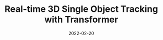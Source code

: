 ---
title: "Real-time 3D Single Object Tracking with Transformer"
excerpt: 'Jiayao Shan†, Sifan Zhou†, **Yubo Cui†**, Zheng Fang'
collection: publications
permalink: /publication/ptt_tmm
date: 2022-02-20
venue: 'IEEE Transactions on Multimedia (TMM)'
paperurl: '/files/PTT_TMM.pdf'
link: 'https://ieeexplore.ieee.org/document/9695195'
github: 'https://github.com/shanjiayao/PTT'
citation: 'J. Shan, S. Zhou, Y. Cui and Z. Fang, "Real-Time 3D Single Object Tracking With Transformer," in IEEE Transactions on Multimedia, vol. 25, pp. 2339-2353, 2023, doi: 10.1109/TMM.2022.3146714.'
---